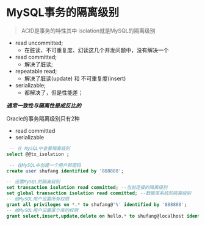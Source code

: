 # MySQL事务的隔离级别

> ACID是事务的特性其中 isolation就是MySQL的隔离级别
- read uncommitted;  
    - 在脏读、不可重复度、幻读这几个并发问题中，没有解决一个
- read committed;  
    - 解决了脏读;
- repeatable read; 
    - 解决了脏读(update) 和 不可重复度(insert)
- serializable; 
    - 都解决了，但是性能差；

 **_通常一致性与隔离性是成反比的_**
 
 Oracle的事务隔离级别只有2种
 - read committed
 - serializable
 
 
```sql
 -- 在 MySQL中查看隔离级别
select @@tx_isolation ;

 -- 在MySQL中创建一个用户和密码
create user shufang identified by '888888';

-- 设置MySQL的隔离级别
set transaction isolation read committed; --当前连接的隔离级别
set global transaction isolation read committed; --数据库系统的隔离级别
-- 给MySQL用户设置所有权限
grant all privileges on *.* to shufang@'%' identified by '888888';
-- 给MySQL用户设置某个库的权限
grant select,insert,update,delete on hello.* to shufang@localhost identified by '888888';

 
```